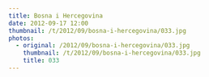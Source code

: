 ```yaml
---
title: Bosna i Hercegovina
date: 2012-09-17 12:00
thumbnail: /t/2012/09/bosna-i-hercegovina/033.jpg
photos:
  - original: /2012/09/bosna-i-hercegovina/033.jpg
    thumbnail: /t/2012/09/bosna-i-hercegovina/033.jpg
    title: 033
---
```

